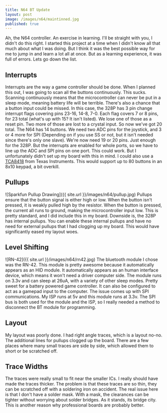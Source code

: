 ```yaml
---
title: N64 BT Update
layout: post
image: /images/n64/maintinned.jpg
published: true
---
```


Ah, the N64 controller. An exercise in learning. I'll be straight with you, I didn't do this right. I started this project at a time when I didn't know all that much about what I was doing. But I think it was the best possible way for me to jump in and learn a lot all at once. But as a learning experience, it was full of errors. Lets go down the list.
<!-- more --> 
## Interrupts
Interrupts are the way a game controller should be done. When I planned this out, I was going to scan all the buttons continuously. This sucks. Scanning continuously means that the microcontroller can never be put in a sleep mode, meaning battery life will be terrible. There's also a chance that a button input could be missed. In this case, the 328P has 3 pin change interrupt flags covering pins 23-16, 14-8, 7-0. Each flag covers 7 or 8 pins, for 23 total \(what's up with 15? It isn't listed\). We lose one of those as a reset pin. Two more of those are lost to a crystal input. So now we've got 20 total. The N64 has 14 buttons. We need two ADC pins for the joystick, and 3 or 4 more for SPI \(Depending on if you use SS or not, but it isn't needed since there's only one slave\). We're now need 19 or 20 pins. Just enough for the 328P. But the interrupts are enabled for whole ports, so we have to line up the ADC and SPI pins on one port. This could work. But I unfortunately didn't set up my board with this in mind.
I could also use a [TCA8418](http://www.ti.com/lit/ds/symlink/tca8418.pdf) from Texas Instruments. This would support up to 80 buttons in an 8x10 keypad, a bit overkill.

## Pullups
![Sparkfun Pullup Drawing]({{ site.url }}/images/n64/pullup.jpg)
Pullups ensure that the button signal is either high or low. When the button isn't pressed, it is weakly pulled high by the resistor. When the button is pressed, the current all runs to ground, making the microcontroller input low. This is pretty standard, and I did include this in my board. Downside is, the 328P has internal pullups. You can enable these internal pullups and have no need for external pullups that I had clogging up my board. This would have significantly eased my layout woes.

## Level Shifting
![RN-42]({{ site.url }}/images/n64/rn42.jpg)
The bluetooth module I chose was the RN-42. This module is pretty awesome because it automatically appears as an HID module. It automatically appears as an human interface device, which means it won't need a driver computer side. The module runs on 3.3v and can sleep at 26uA, with a variety of other sleep modes. Pretty sweet for a battery powered game controller. It can also be configured to act as a gamepad input to the computer. The issue comes up with SPI communications. My ISP runs at 5v and this module runs at 3.3v. The SPI bus is both used for the module and the ISP, so I really needed a method to disconnect the BT module for programming.

## Layout
My layout was poorly done. I had right angle traces, which is a layout no-no. The additional lines for pullups clogged up the board. There are a few places where many small traces are side by side, which allowed them to short or be scratched off.

## Trace Widths
The traces were really small to fit near the smaller ICs. I really should have made the traces thicker. The problem is that these traces are so thin, they can be scratched off with a soldering iron on accident. The real issue here is that I don't have a solder mask. With a mask, the clearances can be tighter without worrying about solder bridges. As it stands, its bridge city. This is another reason why professional boards are probably better.

